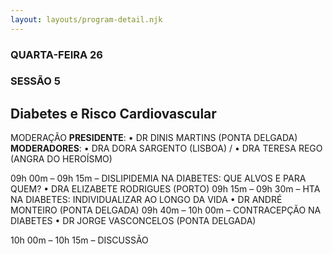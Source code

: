 ```yaml
---
layout: layouts/program-detail.njk
---
```

### QUARTA-FEIRA 26  
### SESSÃO 5
## Diabetes e Risco Cardiovascular
MODERAÇÃO
**PRESIDENTE**: • DR DINIS MARTINS (PONTA DELGADA)
**MODERADORES**: • DRA DORA SARGENTO (LISBOA) /
• DRA TERESA REGO (ANGRA DO HEROÍSMO)

09h 00m – 09h 15m – DISLIPIDEMIA NA DIABETES: QUE ALVOS E PARA QUEM?
• DRA ELIZABETE RODRIGUES (PORTO)
09h 15m – 09h 30m – HTA NA DIABETES: INDIVIDUALIZAR AO LONGO DA VIDA
• DR ANDRÉ MONTEIRO (PONTA DELGADA)
09h 40m – 10h 00m – CONTRACEPÇÃO NA DIABETES
• DR JORGE VASCONCELOS (PONTA DELGADA)

10h 00m – 10h 15m – DISCUSSÃO
